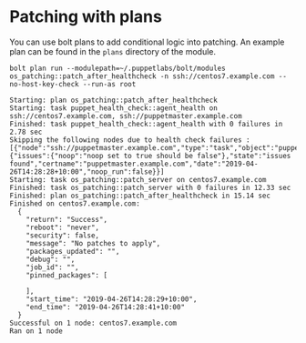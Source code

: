 # Patching with plans

You can use bolt plans to add conditional logic into patching.  An example plan can be found in the `plans` directory of the module.

`bolt plan run --modulepath=~/.puppetlabs/bolt/modules os_patching::patch_after_healthcheck -n ssh://centos7.example.com --no-host-key-check --run-as root`


```
Starting: plan os_patching::patch_after_healthcheck
Starting: task puppet_health_check::agent_health on ssh://centos7.example.com, ssh://puppetmaster.example.com
Finished: task puppet_health_check::agent_health with 0 failures in 2.78 sec
Skipping the following nodes due to health check failures : [{"node":"ssh://puppetmaster.example.com","type":"task","object":"puppet_health_check::agent_health","status":"success","result":{"issues":{"noop":"noop set to true should be false"},"state":"issues found","certname":"puppetmaster.example.com","date":"2019-04-26T14:28:28+10:00","noop_run":false}}]
Starting: task os_patching::patch_server on centos7.example.com
Finished: task os_patching::patch_server with 0 failures in 12.33 sec
Finished: plan os_patching::patch_after_healthcheck in 15.14 sec
Finished on centos7.example.com:
  {
    "return": "Success",
    "reboot": "never",
    "security": false,
    "message": "No patches to apply",
    "packages_updated": "",
    "debug": "",
    "job_id": "",
    "pinned_packages": [

    ],
    "start_time": "2019-04-26T14:28:29+10:00",
    "end_time": "2019-04-26T14:28:41+10:00"
  }
Successful on 1 node: centos7.example.com
Ran on 1 node
```

